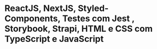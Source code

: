 # ReactJS, NextJS, Styled-Components, Testes com Jest , Storybook, Strapi, HTML e CSS com TypeScript e JavaScript